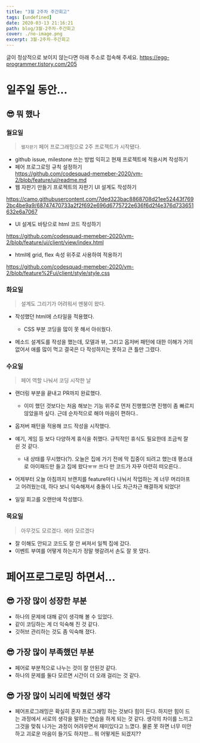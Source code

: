 ```yaml
---
title: "3월 2주차 주간회고"
tags: [undefined]
date: 2020-03-13 21:16:21
path: blog/3월-2주차-주간회고
cover: ./no-image.png
excerpt: 3월-2주차-주간회고
---
```

글이 정상적으로 보이지 않는다면 아래 주소로 접속해 주세요.
https://egg-programmer.tistory.com/205
# 일주일 동안...

## 😎 뭐 했나

### 월요일

>  
> `` 웹자판기 `` 페어 프로그래밍으로 2주 프로젝트가 시작됐다.
> 

*   github issue, milestone 쓰는 방법 익히고 현재 프로젝트에 적용시켜 작성하기
*   페어 프로그로밍 규칙 설정하기  
    <https://github.com/codesquad-memeber-2020/vm-2/blob/feature/ui/readme.md>
*   웹 자판기 만들기 프로젝트의 자판기 UI 설계도 작성하기

<https://camo.githubusercontent.com/7ded323bac8868708d21ee52443f7692bc4be9a9/68747470733a2f2f692e696d6775722e636f6d2f4e376d733651632e6a7067>

*   UI 설계도 바탕으로 html 코드 작성하기

<https://github.com/codesquad-memeber-2020/vm-2/blob/feature/ui/client/view/index.html>

*   html에 grid, flex 속성 위주로 사용하여 적용하기

<https://github.com/codesquad-memeber-2020/vm-2/blob/feature%2Fui/client/style/style.css>

### 화요일

>  
> 설계도 그리기가 어려워서 멘붕이 왔다.
> 

*   작성했던 html에 스타일을 적용했다.
    
    *   CSS 부분 코딩을 많이 못 해서 아쉬웠다.
    
    
    
*   메소드 설계도를 작성을 했는데, 모델과 뷰, 그리고 옵저버 패턴에 대한 이해가 거의 없어서 애를 많이 먹고 결국은 다 작성하지는 못하고 큰 틀만 그렸다.

### 수요일

>  
> 페어 역할 나눠서 코딩 시작한 날
> 

*   랜더링 부분을 끝내고 PR까지 완료했다.
    
    *   이미 했던 것보다는 처음 해보는 기능 위주로 먼저 진행했으면 진행이 좀 빠르지 않았을까 싶다. 근데 순차적으로 해야 마음이 편하다..
    
    
    
*   옵저버 패턴을 적용해 코드 작성을 시작했다.
*   얘기, 게임 등 보다 다양하게 휴식을 취했다. 규칙적인 휴식도 필요한데 조금씩 잘 쉰 것 같다.
    
    *   내 상태를 무시했다(?). 오늘은 집에 가기 전에 막 집중이 되려고 했는데 평소대로 아이패드만 들고 집에 왔다ㅠㅠ 쓰다 만 코드가 자꾸 아련히 떠오른다..
    
    
    
*   어제부터 오늘 아침까지 브랜치를 feature마다 나눠서 작업하는 게 너무 머리아프고 어려웠는데, 하다 보니 익숙해져서 충돌이 나도 차근차근 해결하게 되었다!
*   일일 회고를 오랜만에 작성했다.

### 목요일

>  
> 아무것도 모르겠다. 에라 모르겠다
> 

*   잘 이해도 안되고 코드도 잘 안 써져서 일찍 집에 갔다.
*   이벤트 부여를 어떻게 하는지가 정말 헷갈려서 손도 잘 못 댔다.

# 페어프로그로밍 하면서...

## 😎 가장 많이 성장한 부분

*   하나의 문제에 대해 같이 생각해 볼 수 있었다.
*   같이 코딩하는 게 더 익숙해 진 것 같다.
*   깃허브 관리하는 것도 좀 익숙해 졌다.

## 😎 가장 많이 부족했던 부분

*   페어로 부분적으로 나누는 것이 잘 안된것 같다.
*   하나의 문제를 둘다 모르면 시간이 더 오래 걸리는 것 같다.

## 😎 가장 많이 뇌리에 박혔던 생각

*   페어프로그래밍은 확실히 혼자 프로그래밍 하는 것보다 힘이 든다. 하지만 힘이 드는 과정에서 서로의 생각을 말하는 연습을 하게 되는 것 같다. 생각의 차이를 느끼고 그것을 맞춰 나가는 과정이 어려우면서 재미있다고 느꼈다. 물론 못 하면 너무 미안하고 괴로운 마음이 들기도 하지만... 뭐 어떻게든 되겠지??